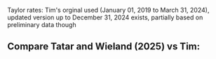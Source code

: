 Taylor rates: Tim's orginal used (January 01, 2019 to March 31, 2024), updated version up to December 31, 2024  exists, partially based on preliminary data though

Compare Tatar and Wieland (2025) vs Tim:
- 
